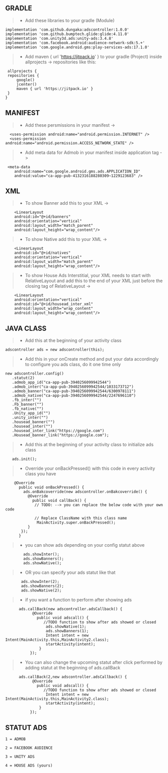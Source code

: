 <h3>

<h2> GRADLE </h2>

>- Add these libraries to your gradle (Module)

    implementation 'com.github.dungaka:adscontroller:1.0.0'
    implementation 'com.github.bumptech.glide:glide:4.11.0'
    implementation 'com.unity3d.ads:unity-ads:3.4.8'
    implementation 'com.facebook.android:audience-network-sdk:5.+'
    implementation 'com.google.android.gms:play-services-ads:17.1.0'
    
>- Add maven { url 'https://jitpack.io' } to your gradle (Project) inside allprojects -> repositories like this:

     allprojects {
     repositories {
         google()
         jcenter()
         maven { url 'https://jitpack.io' }  
     }
    }

<h2> MANIFEST </h2>

>- Add these persmissions in your manifest  ->

      <uses-permission android:name="android.permission.INTERNET" />
      <uses-permission android:name="android.permission.ACCESS_NETWORK_STATE" />
      
>- Add meta data for Admob in your manifest inside application tag  ->      

     <meta-data
        android:name="com.google.android.gms.ads.APPLICATION_ID"
        android:value="ca-app-pub-4132316188280309~1229123683" />

<h2> XML </h2>

>- To show Banner add this to your XML  ->

        <LinearLayout
        android:id="@+id/banners"
        android:orientation="vertical"
        android:layout_width="match_parent"
        android:layout_height="wrap_content"/>


>- To show Native add this to your XML  ->
            
        <LinearLayout
        android:id="@+id/natives"
        android:orientation="vertical"
        android:layout_width="match_parent"
        android:layout_height="wrap_content"/> 

>- To show House Ads Interstitial, your XML needs to start with RelativeLayout and add this to the end of your XML just before the closing tag of RelativeLayout ->

        <LinearLayout
        android:orientation="vertical"
        android:id="@+id/housead_inter_xml"
        android:layout_width="wrap_content"
        android:layout_height="wrap_content"/>

<h2> JAVA CLASS </h2>

>- Add this at the beginning of your activity class 

    adscontroller ads = new adscontroller(this);

>- Add this in your onCreate method and put your data accordingly to configure you ads class, do it one time only

    new adscontroller.config()
       .statut(2)
       .admob_app_id("ca-app-pub-3940256099942544")
       .admob_inter("ca-app-pub-3940256099942544/1033173712")
       .admob_banner("ca-app-pub-3940256099942544/6300978111")
       .admob_native("ca-app-pub-3940256099942544/2247696110")
       .fb_inter("")
       .Fb_banner("")
       .fb_native("")
       .Unity_app_id("")
       .unity_inter("")
       .housead_banner("")
       .housead_inter("")
       .housead_inter_link("https://google.com")
       .Housead_banner_link("https://google.com");

>- Add this at the beginning of your activity class to initialize ads class

       ads.init();

>- Override your onBackPressed() with this code in every activity class you have

        @Override
          public void onBackPressed() {
            ads.onBakcoverride(new adscontroller.onBakcoverride() {
              @Override
                public void callBack() {
                 // TODO: --> you can replace the below code with your own code

                 // Replace ClassName with this class name
                  MainActivity.super.onBackPressed();
              }
           });
          }



>-  you can show ads depending on your config statut above

            ads.showInter();
            ads.showBanners();
            ads.showNative();

>-  OR you can specify your ads statut like that

           ads.showInter(2);
           ads.showBanners(2);
           ads.showNative(2);

>-  if you want a function to perform after showing ads

          ads.callBack(new adscontroller.adsCallback() {
                @Override
                  public void adscall() {
                     //TODO function to show after ads showed or closed
                      ads.showNative(1);
                      ads.showBanners(1);
                      Intent intent = new Intent(MainActivity.this,MainActivity2.class);
                      startActivity(intent);
                   }
               });

>-  You can also change the upcoming statut after click performed by adding statut at the beginning of ads.callBack

          ads.callBack(2,new adscontroller.adsCallback() {
                @Override
                  public void adscall() {
                     //TODO function to show after ads showed or closed
                      Intent intent = new Intent(MainActivity.this,MainActivity2.class);
                      startActivity(intent);
                   }
               });
               
<h2> STATUT ADS </h2>

    1 = ADMOB

    2 = FACEBOOK AUDIENCE

    3 = UNITY ADS

    4 = HOUSE ADS (yours)

</h3>
